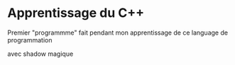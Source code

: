 # Apprentissage du C++
Premier "programmme" fait pendant mon apprentissage de ce language de programmation

avec shadow magique
